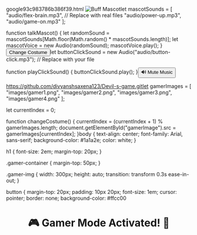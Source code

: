 google93c983786b386f39.html
<meta name="google-site-verification" content="V0MVFI0UFnD-8nBcXGX0Hy82_jvOJG6VjQumTIo_ggE" />
<img id="mascot-image" src="images/gamer-mode.png" alt="Buff Mascot" onclick="talkMascot()">let mascotSounds = [
    "audio/flex-brain.mp3", // Replace with real files
    "audio/power-up.mp3",
    "audio/game-on.mp3"
];

function talkMascot() {
    let randomSound = mascotSounds[Math.floor(Math.random() * mascotSounds.length)];
    let mascotVoice = new Audio(randomSound);
    mascotVoice.play();
}<button onclick="playClickSound(); changeMascot()">Change Costume</button>let buttonClickSound = new Audio("audio/button-click.mp3"); // Replace with your file

function playClickSound() {
    buttonClickSound.play();
}<button id="music-btn" onclick="toggleMusic()">🔊 Mute Music</button>

https://github.com/divyanshsaxena123/Devil-s-game.gitlet gamerImages = [
    "images/gamer1.png",
    "images/gamer2.png",
    "images/gamer3.png",
    "images/gamer4.png"
];

let currentIndex = 0;

function changeCostume() {
    currentIndex = (currentIndex + 1) % gamerImages.length;
    document.getElementById("gamerImage").src = gamerImages[currentIndex];
}body {
    text-align: center;
    font-family: Arial, sans-serif;
    background-color: #1a1a2e;
    color: white;
}

h1 {
    font-size: 2em;
    margin-top: 20px;
}

.gamer-container {
    margin-top: 50px;
}

.gamer-img {
    width: 300px;
    height: auto;
    transition: transform 0.3s ease-in-out;
}

button {
    margin-top: 20px;
    padding: 10px 20px;
    font-size: 1em;
    cursor: pointer;
    border: none;
    background-color: #ffcc00<!DOCTYPE html>
<html lang="en">
<head>
    <meta charset="UTF-8">
    <meta name="viewport" content="width=device-width, initial-scale=1.0">
    <title>Gamer Mode</title>
    <link rel="stylesheet" href="styles.css">
</head>
<body>
    <header>
        <h1>🎮 Gamer Mode Activated! 🚀</h1>
    </header>
    
